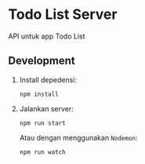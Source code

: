 # Todo List Server
API untuk app Todo List

## Development

1. Install depedensi:
    ```
    npm install
    ```
2. Jalankan server:
    ```
    npm run start
    ```
    Atau dengan menggunakan `Nodemon`:
    ```
    npm run watch
    ```